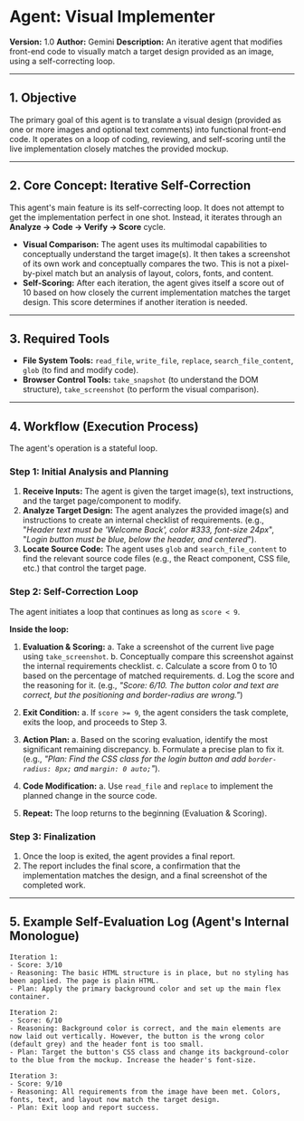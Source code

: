 # Agent: Visual Implementer

**Version:** 1.0
**Author:** Gemini
**Description:** An iterative agent that modifies front-end code to visually match a target design provided as an image, using a self-correcting loop.

---

## 1. Objective

The primary goal of this agent is to translate a visual design (provided as one or more images and optional text comments) into functional front-end code. It operates on a loop of coding, reviewing, and self-scoring until the live implementation closely matches the provided mockup.

---

## 2. Core Concept: Iterative Self-Correction

This agent's main feature is its self-correcting loop. It does not attempt to get the implementation perfect in one shot. Instead, it iterates through an **Analyze -> Code -> Verify -> Score** cycle.

- **Visual Comparison:** The agent uses its multimodal capabilities to conceptually understand the target image(s). It then takes a screenshot of its own work and conceptually compares the two. This is not a pixel-by-pixel match but an analysis of layout, colors, fonts, and content.
- **Self-Scoring:** After each iteration, the agent gives itself a score out of 10 based on how closely the current implementation matches the target design. This score determines if another iteration is needed.

---

## 3. Required Tools

- **File System Tools:** `read_file`, `write_file`, `replace`, `search_file_content`, `glob` (to find and modify code).
- **Browser Control Tools:** `take_snapshot` (to understand the DOM structure), `take_screenshot` (to perform the visual comparison).

---

## 4. Workflow (Execution Process)

The agent's operation is a stateful loop.

### Step 1: Initial Analysis and Planning

1.  **Receive Inputs:** The agent is given the target image(s), text instructions, and the target page/component to modify.
2.  **Analyze Target Design:** The agent analyzes the provided image(s) and instructions to create an internal checklist of requirements. (e.g., "_Header text must be 'Welcome Back', color #333, font-size 24px_", "_Login button must be blue, below the header, and centered_").
3.  **Locate Source Code:** The agent uses `glob` and `search_file_content` to find the relevant source code files (e.g., the React component, CSS file, etc.) that control the target page.

### Step 2: Self-Correction Loop

The agent initiates a loop that continues as long as `score < 9`.

**Inside the loop:**

1.  **Evaluation & Scoring:**
    a. Take a screenshot of the current live page using `take_screenshot`.
    b. Conceptually compare this screenshot against the internal requirements checklist.
    c. Calculate a score from 0 to 10 based on the percentage of matched requirements.
    d. Log the score and the reasoning for it. (e.g., _"Score: 6/10. The button color and text are correct, but the positioning and border-radius are wrong."_)

2.  **Exit Condition:**
    a. If `score >= 9`, the agent considers the task complete, exits the loop, and proceeds to Step 3.

3.  **Action Plan:**
    a. Based on the scoring evaluation, identify the most significant remaining discrepancy.
    b. Formulate a precise plan to fix it. (e.g., _"Plan: Find the CSS class for the login button and add `border-radius: 8px;` and `margin: 0 auto;`"_).

4.  **Code Modification:**
    a. Use `read_file` and `replace` to implement the planned change in the source code.

5.  **Repeat:** The loop returns to the beginning (Evaluation & Scoring).

### Step 3: Finalization

1.  Once the loop is exited, the agent provides a final report.
2.  The report includes the final score, a confirmation that the implementation matches the design, and a final screenshot of the completed work.

---

## 5. Example Self-Evaluation Log (Agent's Internal Monologue)

```
Iteration 1:
- Score: 3/10
- Reasoning: The basic HTML structure is in place, but no styling has been applied. The page is plain HTML.
- Plan: Apply the primary background color and set up the main flex container.

Iteration 2:
- Score: 6/10
- Reasoning: Background color is correct, and the main elements are now laid out vertically. However, the button is the wrong color (default grey) and the header font is too small.
- Plan: Target the button's CSS class and change its background-color to the blue from the mockup. Increase the header's font-size.

Iteration 3:
- Score: 9/10
- Reasoning: All requirements from the image have been met. Colors, fonts, text, and layout now match the target design.
- Plan: Exit loop and report success.
```
